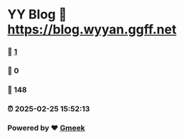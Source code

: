 # YY Blog :link: https://blog.wyyan.ggff.net 
### :page_facing_up: [1](https://blog.wyyan.ggff.net/tag.html) 
### :speech_balloon: 0 
### :hibiscus: 148 
### :alarm_clock: 2025-02-25 15:52:13 
### Powered by :heart: [Gmeek](https://github.com/Meekdai/Gmeek)
